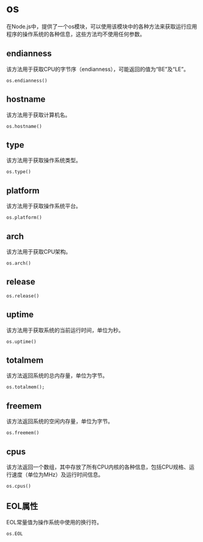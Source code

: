 # os
在Node.js中，提供了一个os模块，可以使用该模块中的各种方法来获取运行应用程序的操作系统的各种信息，这些方法均不使用任何参数。

## endianness
该方法用于获取CPU的字节序（endianness），可能返回的值为“BE”及“LE”。
```
os.endianness()
```

## hostname
该方法用于获取计算机名。
```
os.hostname()
```

## type
该方法用于获取操作系统类型。
```
os.type()
```

## platform
该方法用于获取操作系统平台。
```
os.platform()
```

## arch
该方法用于获取CPU架构。
```
os.arch()
```

## release
```
os.release()
```

## uptime
该方法用于获取系统的当前运行时间，单位为秒。
```
os.uptime()
```

## totalmem
该方法返回系统的总内存量，单位为字节。
```
os.totalmem();
```

## freemem
该方法返回系统的空闲内存量，单位为字节。
```
os.freemem()
```

## cpus
该方法返回一个数组，其中存放了所有CPU内核的各种信息，包括CPU规格、运行速度（单位为MHz）及运行时间信息。
```
os.cpus()
```

## EOL属性
EOL常量值为操作系统中使用的换行符。
```
os.EOL
```